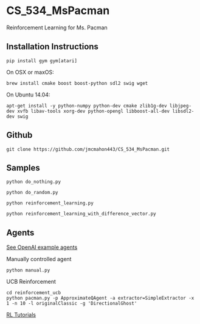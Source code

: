 # CS_534_MsPacman
Reinforcement Learning for Ms. Pacman

## Installation Instructions
```
pip install gym gym[atari]
```

On OSX or maxOS:
```
brew install cmake boost boost-python sdl2 swig wget
```

On Ubuntu 14.04:
```
apt-get install -y python-numpy python-dev cmake zlib1g-dev libjpeg-dev xvfb libav-tools xorg-dev python-opengl libboost-all-dev libsdl2-dev swig
```

## Github
```
git clone https://github.com/jmcmahon443/CS_534_MsPacman.git
```

## Samples
```
python do_nothing.py
```
```
python do_random.py
```
```
python reinforcement_learning.py
```
```
python reinforcement_learning_with_difference_vector.py
```

## Agents
[See OpenAI example agents](https://github.com/openai/gym/tree/master/examples/agents)

Manually controlled agent
```
python manual.py
```

UCB Reinforcement
```
cd reinforcement_ucb
python pacman.py -p ApproximateQAgent -a extractor=SimpleExtractor -x 1 -n 10 -l originalClassic -g 'DirectionalGhost'
```
[RL Tutorials](http://ai.berkeley.edu/reinforcement.html)
